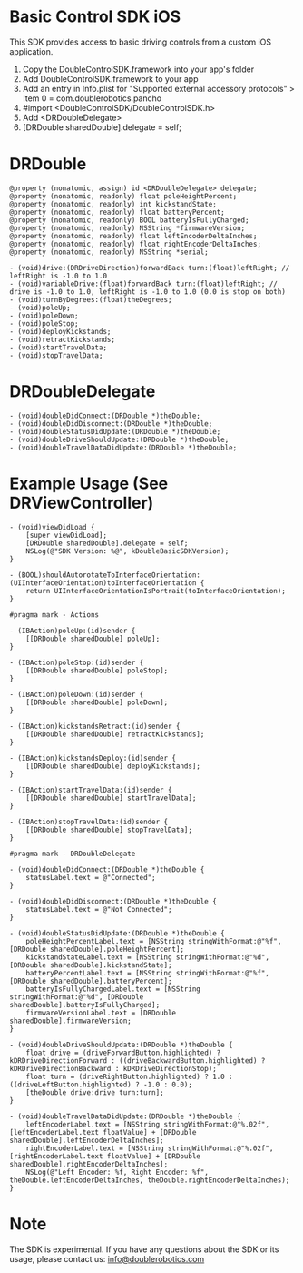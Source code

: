 Basic Control SDK iOS
=====================

This SDK provides access to basic driving controls from a custom iOS application.

1. Copy the DoubleControlSDK.framework into your app's folder
2. Add DoubleControlSDK.framework to your app
3. Add an entry in Info.plist for "Supported external accessory protocols" > Item 0 = com.doublerobotics.pancho
4. #import &lt;DoubleControlSDK/DoubleControlSDK.h&gt;
5. Add &lt;DRDoubleDelegate&gt;
6. [DRDouble sharedDouble].delegate = self;

DRDouble
========
```
@property (nonatomic, assign) id <DRDoubleDelegate> delegate;
@property (nonatomic, readonly) float poleHeightPercent;
@property (nonatomic, readonly) int kickstandState;
@property (nonatomic, readonly) float batteryPercent;
@property (nonatomic, readonly) BOOL batteryIsFullyCharged;
@property (nonatomic, readonly) NSString *firmwareVersion;
@property (nonatomic, readonly) float leftEncoderDeltaInches;
@property (nonatomic, readonly) float rightEncoderDeltaInches;
@property (nonatomic, readonly) NSString *serial;

- (void)drive:(DRDriveDirection)forwardBack turn:(float)leftRight; // leftRight is -1.0 to 1.0
- (void)variableDrive:(float)forwardBack turn:(float)leftRight; // drive is -1.0 to 1.0, leftRight is -1.0 to 1.0 (0.0 is stop on both)
- (void)turnByDegrees:(float)theDegrees;
- (void)poleUp;
- (void)poleDown;
- (void)poleStop;
- (void)deployKickstands;
- (void)retractKickstands;
- (void)startTravelData;
- (void)stopTravelData;
```

DRDoubleDelegate
================
```
- (void)doubleDidConnect:(DRDouble *)theDouble;
- (void)doubleDidDisconnect:(DRDouble *)theDouble;
- (void)doubleStatusDidUpdate:(DRDouble *)theDouble;
- (void)doubleDriveShouldUpdate:(DRDouble *)theDouble;
- (void)doubleTravelDataDidUpdate:(DRDouble *)theDouble;
```

Example Usage (See DRViewController)
====================================
```
- (void)viewDidLoad {
	[super viewDidLoad];
	[DRDouble sharedDouble].delegate = self;
	NSLog(@"SDK Version: %@", kDoubleBasicSDKVersion);
}

- (BOOL)shouldAutorotateToInterfaceOrientation:(UIInterfaceOrientation)toInterfaceOrientation {
	return UIInterfaceOrientationIsPortrait(toInterfaceOrientation);
}

#pragma mark - Actions

- (IBAction)poleUp:(id)sender {
	[[DRDouble sharedDouble] poleUp];
}

- (IBAction)poleStop:(id)sender {
	[[DRDouble sharedDouble] poleStop];
}

- (IBAction)poleDown:(id)sender {
	[[DRDouble sharedDouble] poleDown];
}

- (IBAction)kickstandsRetract:(id)sender {
	[[DRDouble sharedDouble] retractKickstands];
}

- (IBAction)kickstandsDeploy:(id)sender {
	[[DRDouble sharedDouble] deployKickstands];
}

- (IBAction)startTravelData:(id)sender {
	[[DRDouble sharedDouble] startTravelData];
}

- (IBAction)stopTravelData:(id)sender {
	[[DRDouble sharedDouble] stopTravelData];
}

#pragma mark - DRDoubleDelegate

- (void)doubleDidConnect:(DRDouble *)theDouble {
	statusLabel.text = @"Connected";
}

- (void)doubleDidDisconnect:(DRDouble *)theDouble {
	statusLabel.text = @"Not Connected";
}

- (void)doubleStatusDidUpdate:(DRDouble *)theDouble {
	poleHeightPercentLabel.text = [NSString stringWithFormat:@"%f", [DRDouble sharedDouble].poleHeightPercent];
	kickstandStateLabel.text = [NSString stringWithFormat:@"%d", [DRDouble sharedDouble].kickstandState];
	batteryPercentLabel.text = [NSString stringWithFormat:@"%f", [DRDouble sharedDouble].batteryPercent];
	batteryIsFullyChargedLabel.text = [NSString stringWithFormat:@"%d", [DRDouble sharedDouble].batteryIsFullyCharged];
	firmwareVersionLabel.text = [DRDouble sharedDouble].firmwareVersion;
}

- (void)doubleDriveShouldUpdate:(DRDouble *)theDouble {
	float drive = (driveForwardButton.highlighted) ? kDRDriveDirectionForward : ((driveBackwardButton.highlighted) ? kDRDriveDirectionBackward : kDRDriveDirectionStop);
	float turn = (driveRightButton.highlighted) ? 1.0 : ((driveLeftButton.highlighted) ? -1.0 : 0.0);
	[theDouble drive:drive turn:turn];
}

- (void)doubleTravelDataDidUpdate:(DRDouble *)theDouble {
	leftEncoderLabel.text = [NSString stringWithFormat:@"%.02f", [leftEncoderLabel.text floatValue] + [DRDouble sharedDouble].leftEncoderDeltaInches];
	rightEncoderLabel.text = [NSString stringWithFormat:@"%.02f", [rightEncoderLabel.text floatValue] + [DRDouble sharedDouble].rightEncoderDeltaInches];
	NSLog(@"Left Encoder: %f, Right Encoder: %f", theDouble.leftEncoderDeltaInches, theDouble.rightEncoderDeltaInches);
}
```

Note
====
The SDK is experimental. If you have any questions about the SDK or its usage, please contact us: info@doublerobotics.com
